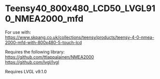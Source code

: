 # Teensy40_800x480_LCD50_LVGL910_NMEA2000_mfd

For use with:<br>
https://www.skpang.co.uk/collections/teensy/products/teensy-4-0-nmea-2000-mfd-with-800x480-5-touch-lcd<br>

Requires the following library:<br>
https://github.com/ttlappalainen/NMEA2000<br>
https://github.com/lvgl/lvgl

Requires LVGL v9.1.0
 
